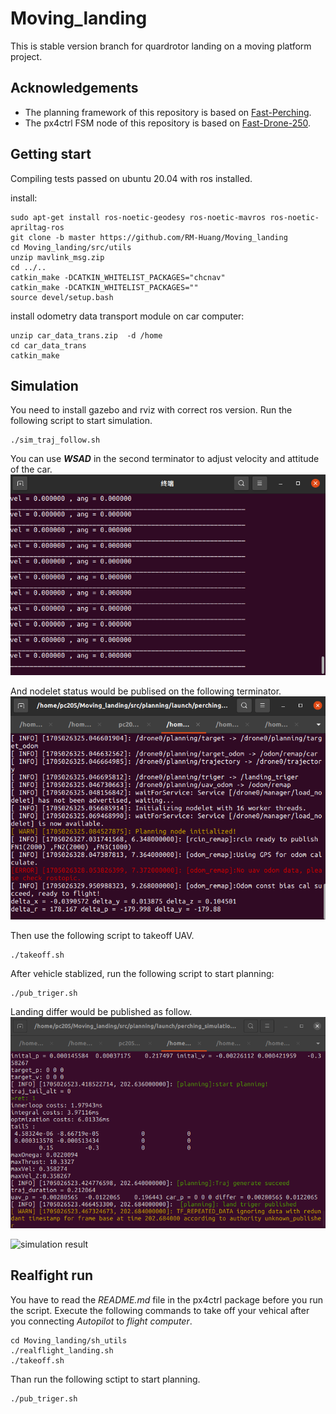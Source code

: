 # Moving_landing
This is stable version branch for quardrotor landing on a moving platform project.

## Acknowledgements
- The planning framework of this repository is based on [Fast-Perching](https://github.com/ZJU-FAST-Lab/Fast-Perching.git).
- The px4ctrl FSM node of this repository is based on [Fast-Drone-250](https://github.com/ZJU-FAST-Lab/Fast-Drone-250.git).

## Getting start
Compiling tests passed on ubuntu 20.04 with ros installed. 

install:
```
sudo apt-get install ros-noetic-geodesy ros-noetic-mavros ros-noetic-apriltag-ros
git clone -b master https://github.com/RM-Huang/Moving_landing
cd Moving_landing/src/utils
unzip mavlink_msg.zip
cd ../..
catkin_make -DCATKIN_WHITELIST_PACKAGES="chcnav"
catkin_make -DCATKIN_WHITELIST_PACKAGES=""
source devel/setup.bash
```

install odometry data transport module on car computer:
```
unzip car_data_trans.zip  -d /home
cd car_data_trans
catkin_make
```

## Simulation
You need to install gazebo and rviz with correct ros version.
Run the following script to start simulation.
```
./sim_traj_follow.sh
```
You can use ***WSAD*** in the second terminator to adjust velocity and attitude of the car.
![car-control terminator](https://github.com/RM-Huang/Moving_landing/blob/tmp/pic/car-control-terminator.png "car-control terminator")

And nodelet status would be publised on the following terminator.
![nodelet status](https://github.com/RM-Huang/Moving_landing/blob/tmp/pic/nodelet%20status.png "nodelet status")

Then use the following script to takeoff UAV.
```
./takeoff.sh
```
After vehicle stablized, run the following script to start planning:
```
./pub_triger.sh
```
Landing differ would be published as follow.
![landing differ](https://github.com/RM-Huang/Moving_landing/blob/tmp/pic/landing%20differ.png "landing differ")

![simulation result](https://github.com/RM-Huang/Moving_landing/blob/tmp/pic/../../../../../../../pic/simulation.gif "simulation result")

## Realfight run
You have to read the _README.md_ file in the px4ctrl package before you run the script.
Execute the following commands to take off your vehical after you connecting _Autopilot_ to _flight computer_. 
```
cd Moving_landing/sh_utils
./realflight_landing.sh
./takeoff.sh
```
Than run the following sctipt to start planning.
```
./pub_triger.sh
```

